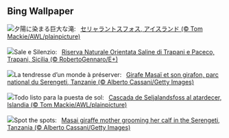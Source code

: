 ## Bing Wallpaper
![](https://www.bing.com/th?id=OHR.IcelandSolstice_JA-JP9258082333_UHD.jpg&w=1000)夕陽に染まる巨大な滝:&nbsp;&ensp;[セリャラントスフォス, アイスランド  (© Tom Mackie/AWL/plainpicture)](https://www.bing.com/th?id=OHR.IcelandSolstice_JA-JP9258082333_UHD.jpg)
<br><br/>
![](https://www.bing.com/th?id=OHR.SaleTrapani_IT-IT6306427374_UHD.jpg&w=1000)Sale e Silenzio:&nbsp;&ensp;[Riserva Naturale Orientata Saline di Trapani e Paceco, Trapani, Sicilia (© RobertoGennaro/E+)](https://www.bing.com/th?id=OHR.SaleTrapani_IT-IT6306427374_UHD.jpg)
<br><br/>
![](https://www.bing.com/th?id=OHR.SerengetiGiraffe_FR-FR9630201314_UHD.jpg&w=1000)La tendresse d’un monde à préserver:&nbsp;&ensp;[Girafe Masaï et son girafon, parc national du Serengeti, Tanzanie (© Alberto Cassani/Getty Images)](https://www.bing.com/th?id=OHR.SerengetiGiraffe_FR-FR9630201314_UHD.jpg)
<br><br/>
![](https://www.bing.com/th?id=OHR.IcelandSolstice_ES-ES0482972208_UHD.jpg&w=1000)Todo listo para la puesta de sol:&nbsp;&ensp;[Cascada de Seljalandsfoss al atardecer, Islandia (© Tom Mackie/AWL/plainpicture)](https://www.bing.com/th?id=OHR.IcelandSolstice_ES-ES0482972208_UHD.jpg)
<br><br/>
![](https://www.bing.com/th?id=OHR.SerengetiGiraffe_EN-GB8989082610_UHD.jpg&w=1000)Spot the spots:&nbsp;&ensp;[Masai giraffe mother grooming her calf in the Serengeti, Tanzania (© Alberto Cassani/Getty Images)](https://www.bing.com/th?id=OHR.SerengetiGiraffe_EN-GB8989082610_UHD.jpg)
<br><br/>
